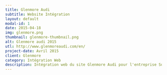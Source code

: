 ```yaml
---
title: Glenmore Audi
subtitle: Website Intégration
layout: default
modal-id: 1
date: 2015-04-18
img: glenmore.png
thumbnail: glenmore-thumbnail.png
alt: Glenmore audi 2015
utl: http://www.glenmoreaudi.com/en/
project-date: Avril 2015
client: Glenmore
category: Intégration Web
description: Intégration web du site Glenmore Audi pour l'entreprise Solutions Medias 360.
---
```

